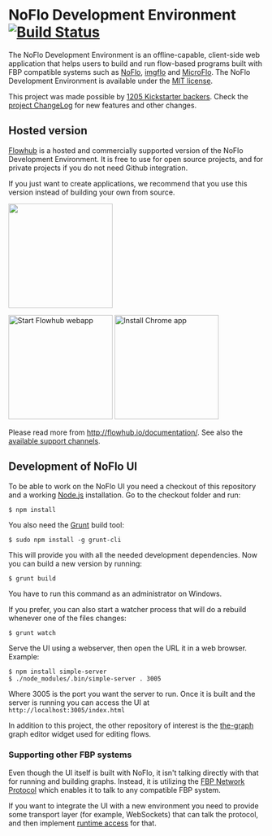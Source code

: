 # NoFlo Development Environment [![Build Status](https://secure.travis-ci.org/noflo/noflo-ui.png?branch=master)](http://travis-ci.org/noflo/noflo-ui)

The NoFlo Development Environment is an offline-capable, client-side web application
that helps users to build and run flow-based programs built with FBP compatible systems such as [NoFlo](http://noflojs.org/),
[imgflo](https://imgflo.org) and [MicroFlo](https://microflo.org).
The NoFlo Development Environment is available under the [MIT license](https://github.com/noflo/noflo-ui/blob/master/LICENSE-MIT).

This project was made possible by [1205 Kickstarter backers](http://noflojs.org/kickstarter/).
Check the [project ChangeLog](https://github.com/noflo/noflo-ui/blob/master/CHANGES.md) for new features and other changes.

## Hosted version

[Flowhub](http://flowhub.io) is a hosted and commercially supported version of the NoFlo Development Environment.
It is free to use for open source projects, and for private projects if you do not need Github integration.

If you just want to create applications, we recommend that you use this version instead of building your own from source.


<a href="https://flowhub.io">
<img id="top-logo" src="https://flowhub.io/assets/top-logo.png" width="205">
</a>

<a href="http://app.flowhub.io"><img alt="Start Flowhub webapp" src="https://flowhub.io/assets/app-web.svg" width="205"></a>
<a href="https://chrome.google.com/webstore/detail/flowhub/aacpjichompfhafnciggfpfdpfododlk"><img alt="Install Chrome app" src="assets/app-chrome.svg" width="205"></a>

Please read more from <http://flowhub.io/documentation/>. See also the [available support channels](http://noflojs.org/support/).


## Development of NoFlo UI

To be able to work on the NoFlo UI you need a checkout of this repository and a working [Node.js](http://nodejs.org/) installation. Go to the checkout folder and run:

    $ npm install

You also need the [Grunt](http://gruntjs.com/) build tool:

    $ sudo npm install -g grunt-cli

This will provide you with all the needed development dependencies. Now you can build a new version by running:

    $ grunt build

You have to run this command as an administrator on Windows.

If you prefer, you can also start a watcher process that will do a rebuild whenever one of the files changes:

    $ grunt watch

Serve the UI using a webserver, then open the URL it in a web browser. Example:

    $ npm install simple-server
    $ ./node_modules/.bin/simple-server . 3005

Where 3005 is the port you want the server to run. Once it is built and the server is running you can access the UI at `http://localhost:3005/index.html`

In addition to this project, the other repository of interest is the [the-graph](https://github.com/the-grid/the-graph) graph editor widget used for editing flows.


### Supporting other FBP systems

Even though the UI itself is built with NoFlo, it isn't talking directly with that for running and building graphs.
Instead, it is utilizing the [FBP Network Protocol](http://noflojs.org/documentation/protocol/) which enables it to talk to any compatible FBP system.

If you want to integrate the UI with a new environment you need to provide some transport layer (for example, WebSockets) that can talk the protocol,
and then implement [runtime access](https://github.com/noflo/noflo-runtime) for that.
